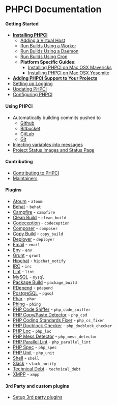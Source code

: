 # PHPCI Documentation

#### Getting Started
* **[Installing PHPCI](installing-phpci)**
    * [Adding a Virtual Host](add-a-virtual-host)
    * [Run Builds Using a Worker](run-builds-using-a-worker)
    * [Run Builds Using a Daemon](run-builds-using-a-daemon)
    * [Run Builds Using Cron](run-builds-using-cron)
    * **Platform Specific Guides:**
        * [Installing PHPCI on Mac OSX Mavericks](vanilla-mac-mavericks-server-installation-guide)
        * [Installing PHPCI on Mac OSX Yosemite](vanilla-installation-on-os-x-10.10-yosemite-with-os-x-server-4)
* **[Adding PHPCI Support to Your Projects](adding-phpci-support-to-your-projects)**
* [Setting up Logging](logging)
* [Updating PHPCI](updating-phpci)
* [Configuring PHPCI](configuring-phpci)

#### Using PHPCI
* Automatically building commits pushed to
  * [Github](autobuilding-from-github)
  * [Bitbucket](autobuilding-from-bitbucket)
  * [GitLab](autobuilding-from-gitlab)
  * [Git](autobuilding-from-git)
* [Injecting variables into messages](interpolation)
* [Project Status Images and Status Page](project-status-images-and-page)

#### Contributing
* [Contributing to PHPCI](https://github.com/dancryer/PHPCI/blob/master/.github/CONTRIBUTING.md)
* [Maintainers](maintainers)

#### Plugins
* [Atoum](atoum-plugin) - `atoum`
* [Behat](behat-plugin) - `behat`
* [Campfire](campfire-plugin) - `campfire`
* [Clean Build](clean-build-plugin) - `clean_build`
* [Codeception](codeception-plugin) - `codeception`
* [Composer](composer-plugin) - `composer`
* [Copy Build](copy-build-plugin) - `copy_build`
* [Deployer](deployer) - `deployer`
* [Email](email-plugin) - `email`
* [Env](env-plugin) - `env`
* [Grunt](grunt-plugin) - `grunt`
* [Hipchat](hipchat-notify-plugin) - `hipchat_notify`
* [IRC](irc-plugin) - `irc`
* [Lint](lint-plugin) - `lint`
* [MySQL](mysql-plugin) - `mysql`
* [Package Build](package-build-plugin) - `package_build`
* [PDepend](pdepend-plugin) - `pdepend`
* [PostgreSQL](postgresql-plugin) - `pgsql`
* [Phar](phar-plugin) - `phar`
* [Phing](phing-plugin) - `phing`
* [PHP Code Sniffer](php-code-sniffer-plugin) - `php_code_sniffer`
* [PHP Copy/Paste Detector](php-copy-paste-detector-plugin) - `php_cpd`
* [PHP Coding Standards Fixer](php-coding-standards-fixer-plugin) - `php_cs_fixer`
* [PHP Docblock Checker](php-docblock-checker) - `php_docblock_checker`
* [PHP Loc](php-loc-plugin) - `php_loc`
* [PHP Mess Detector](php-mess-detector-plugin) - `php_mess_detector`
* [PHP Parallel Lint](php-parallel-lint-plugin) - `php_parallel_lint`
* [PHP Spec](php-spec-plugin) - `php_spec`
* [PHP Unit](phpunit-plugin) - `php_unit`
* [Shell](shell-plugin) - `shell`
* [Slack](slack-notify-plugin) - `slack_notify`
* [Technical Debt](technical-debt-plugin) - `technical_debt`
* [XMPP](xmpp-notifications-plugin) - `xmpp`

#### 3rd Party and custom plugins
* [Setup 3rd party plugins](custom-plugins-setup)